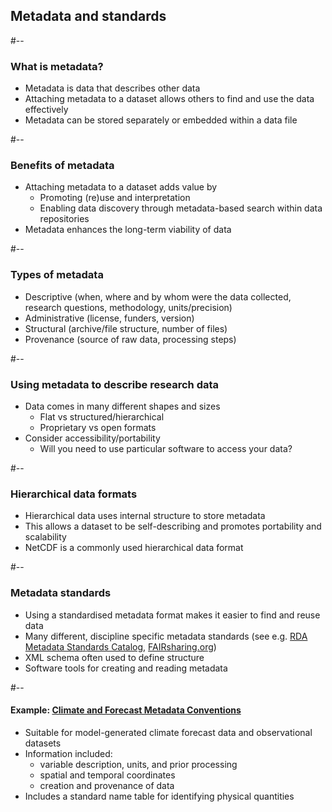 <!-- .slide: id="metadata" -->
## Metadata and standards

#--

### What is metadata?

<ul>
  <li class="fragment fade-in">
    Metadata is data that describes other data</li>
  <li class="fragment fade-in">
    Attaching metadata to a dataset allows others to find and use the data effectively
  </li>
  <li class="fragment fade-in">
    Metadata can be stored separately or embedded within a data file
</ul>

#--

### Benefits of metadata

<ul>
  <li class="fragment fade-in">
    Attaching metadata to a dataset adds value by
    <ul>
      <li class="fragment fade-in">
        Promoting (re)use and interpretation
      </li>
      <li class="fragment fade-in">
        Enabling data discovery through metadata-based search within data repositories
      </li>
    </ul>
  </li>
  <li class="fragment fade-in">
    Metadata enhances the long-term viability of data
  </li>
</ul>

#--

### Types of metadata

<ul>
  <li class="fragment fade-in">
    Descriptive (when, where and by whom were the data collected, research questions, methodology, units/precision)</li>
    <li class="fragment fade-in">
      Administrative (license, funders, version)</li>
  <li class="fragment fade-in">
    Structural (archive/file structure, number of files)</li>
  <li class="fragment fade-in">
    Provenance (source of raw data, processing steps)
  </li>
</ul>

#--

### Using metadata to describe research data

<ul>
  <li class="fragment fade-in">Data comes in many different shapes and sizes
    <ul>
      <li>Flat vs structured/hierarchical</li>
      <li>Proprietary vs open formats</li>
    </ul>
  </li>
  <li class="fragment fade-in">Consider accessibility/portability
    <ul>
      <li>Will you need to use particular software to access your data?</li>
    </ul>
  </li>
</ul>

#--

### Hierarchical data formats

<ul>
  <li class="fragment fade-in">
    Hierarchical data uses internal structure to store metadata
  </li>
  <li class="fragment fade-in">
    This allows a dataset to be self-describing and promotes portability and scalability
  </li>
  <li class="fragment fade-in">
    NetCDF is a commonly used hierarchical data format
  </li>
</ul>

<!-- <p class="footnote"><a href="https://www.unidata.ucar.edu/software/netcdf/index.html">https://www.unidata.ucar.edu/software/netcdf/index.html</a></p> -->

#--

### Metadata standards

<ul>
  <li class="fragment fade-in">
    Using a standardised metadata format makes it easier to find and reuse data
  </li>
  <li class="fragment fade-in">Many different, discipline specific metadata standards (see e.g. <a href="https://rdamsc.bath.ac.uk/">RDA Metadata Standards Catalog</a>, <a href="https://fairsharing.org/standards/">FAIRsharing.org</a>)</li>
  <li class="fragment fade-in">XML schema often used to define structure</li>
  <li class="fragment fade-in">Software tools for creating and reading metadata</li>
</ul>


#--

#### Example: [Climate and Forecast Metadata Conventions](http://cfconventions.org/)

<ul>
  <li class="fragment fade-in">
    Suitable for model-generated climate forecast data and observational datasets</li>
  <li class="fragment fade-in">
    Information included:
    <ul>
      <li class="fragment fade-in">
        variable description, units, and prior processing
      </li>
      <li class="fragment fade-in">
        spatial and temporal coordinates
      </li>
      <li class="fragment fade-in">
        creation and provenance of data
      </li>
    </ul>
  </li>
  <li class="fragment fade-in">Includes a standard name table for identifying physical quantities</li>
</ul>
